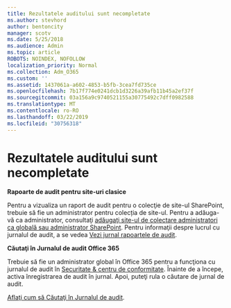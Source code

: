 ```yaml
---
title: Rezultatele auditului sunt necompletate
ms.author: stevhord
author: bentoncity
manager: scotv
ms.date: 5/25/2018
ms.audience: Admin
ms.topic: article
ROBOTS: NOINDEX, NOFOLLOW
localization_priority: Normal
ms.collection: Adm_O365
ms.custom: ''
ms.assetid: 1437061a-a602-4853-b5fb-3cea7fd735ce
ms.openlocfilehash: 7b17f774e0241dcb1d3226a39afb11b45a2ef37f
ms.sourcegitcommit: 03a156a9c9740521155a30775492c7dff0982588
ms.translationtype: MT
ms.contentlocale: ro-RO
ms.lasthandoff: 03/22/2019
ms.locfileid: "30756318"
---
```

# <a name="auditing-results-are-blank"></a>Rezultatele auditului sunt necompletate

 **Rapoarte de audit pentru site-uri clasice**
  
Pentru a vizualiza un raport de audit pentru o colecţie de site-ul SharePoint, trebuie să fie un administrator pentru colecția de site-ul. Pentru a adăuga-vă ca administrator, consultaţi [adăugaţi site-ul de colectare administratori ca globală sau administrator SharePoint](https://go.microsoft.com/fwlink/?linkid=869390). Pentru informaţii despre lucrul cu jurnalul de audit, a se vedea [Vezi jurnal rapoartele de audit](https://go.microsoft.com/fwlink/?linkid=395237). 
  
 **Căutaţi în Jurnalul de audit Office 365**
  
Trebuie să fie un administrator global în Office 365 pentru a funcţiona cu jurnalul de audit în [Securitate &amp; centru de conformitate](https://protection.office.com). Înainte de a începe, activa înregistrarea de audit în jurnal. Apoi, puteţi rula o căutare de jurnal de audit. 
  
[Aflaţi cum să Căutaţi în Jurnalul de audit](https://go.microsoft.com/fwlink/?linkid=708432).
  

